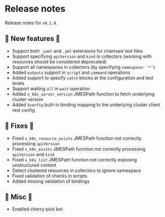 # Release notes

Release notes for `v0.1.8`.

## 💫 New features 💫

- Support both `.yaml` and `.yml` extensions for chainsaw test files
- Support specifying `apiVersion` and `kind` in collectors (working with resources should be considered deprecated)
- Support all namespaces in collectors (by specifying `namespace: '*'`)
- Added `outputs` support in `script` and `command` operations
- Added support to specify `catch` blocks at the configuration and test levels
- Support waiting `all` in `wait` operation
- Added `x_k8s_server_version` JMESPath function to fetch underlying cluster version
- Added `$config` built-in binding mapping to the underlying cluster client rest config

## 🔧 Fixes 🔧

- Fixed `x_k8s_resource_exists` JMESPath function not correctly processing `apiVersion`
- Fixed `x_k8s_exists` JMESPath function not correctly processing `apiVersion` and `kind`
- Fixed `x_k8s_list` JMESPath function not correctly exposing unstructured content
- Detect clustered resources in collectors to ignore namespace
- Fixed validation of checks in scripts
- Added missing validation of bindings

## 🎸 Misc 🎸

- Enabled cherry-pick bot
